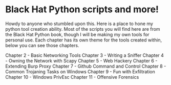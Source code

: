 # Black Hat Python scripts and more!
Howdy to anyone who stumbled upon this. Here is a place to hone my python tool creation ability. Most of the scripts you will find here are from the Black Hat Python book, though I will be making my own tools for personal use. Each chapter has its own theme for the tools created within, below you can see those chapters.

Chapter 2 - Basic Networking Tools
Chapter 3 - Writing a Sniffer
Chapter 4 - Owning the Network with Scapy
Chapter 5 - Web Hackery
Chapter 6 - Extending Burp Proxy
Chapter 7 - Github Command and Control
Chapter 8 - Common Trojaning Tasks on Windows
Chapter 9 - Fun with Exfiltration
Chapter 10 - Windows PrivEsc
Chapter 11 - Offensive Forensics
